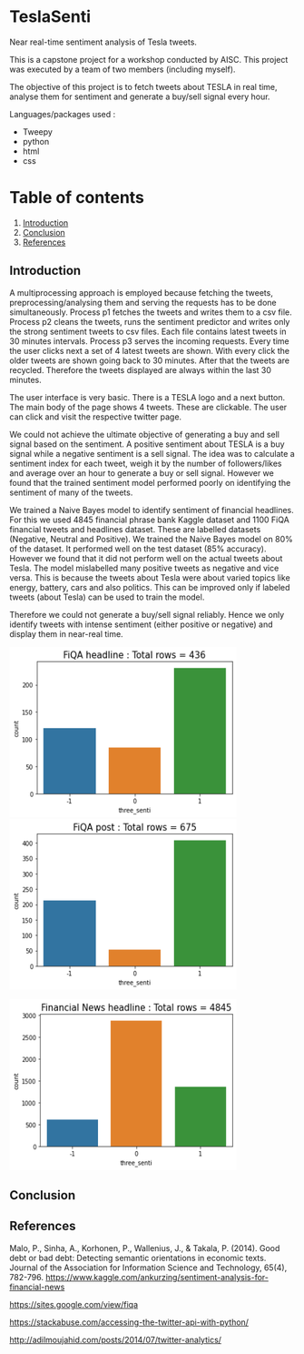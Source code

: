 # TeslaSenti
Near real-time sentiment analysis of Tesla tweets.

This is a capstone project for a workshop conducted by AISC. This project was executed by a team of two members (including myself).


The objective of this project is to fetch tweets about TESLA in real time, analyse them for sentiment and generate a buy/sell signal every hour.

Languages/packages used :
* Tweepy
* python
* html
* css

# Table of contents
1. [Introduction](#Introduction)
2. [Conclusion](#Conclusion)
3. [References](#References)

## Introduction

A multiprocessing approach is employed because fetching the tweets, preprocessing/analysing them and serving the requests has to be done
simultaneously. Process p1 fetches the tweets and writes them to a csv file. Process p2 cleans the tweets, runs the sentiment predictor and writes only
the strong sentiment tweets to csv files. Each file contains latest tweets in 30 minutes intervals.  Process p3 serves the incoming requests. Every time the user
clicks next a set of 4 latest tweets are shown. With every click the older tweets are shown going back to 30 minutes. After that the tweets are recycled. Therefore
the tweets displayed are always within the last 30 minutes.

The user interface is very basic. There is a TESLA logo and a next button. The main body of the page shows 4 tweets. These are clickable. The user can click and visit the respective twitter page.

We could not achieve the ultimate objective of generating a buy and sell signal based on the sentiment. A positive sentiment about TESLA is a buy signal while a negative
sentiment is a sell signal. The idea was to calculate a sentiment index for each tweet, weigh it by the number of followers/likes and average over an hour to generate a buy or sell signal. However we found that the trained sentiment model performed poorly on identifying the sentiment of many of the tweets.

We trained a Naive Bayes model to identify sentiment of financial headlines. For this we used 4845 financial phrase bank Kaggle dataset and 1100 FiQA financial tweets and headlines dataset. These are labelled datasets (Negative, Neutral and Positive). We trained the Naive Bayes model on 80% of the dataset. It performed well on the test dataset (85% accuracy). However we found that it did not perform well on the actual tweets about Tesla. The model mislabelled many positive tweets as negative and vice versa. This is because the tweets about Tesla were about varied topics like energy, battery, cars and also politics. This can be improved only if labeled tweets (about Tesla) can be used to train the model. 

Therefore we could not generate a buy/sell signal reliably. Hence we only identify tweets with intense sentiment (either positive or negative) and display them in near-real time.
 
<p align="left">
<img width="400" height="300" src="images/FiQA_headline_sentiment.png">
<img width="400" height="300" src="images/FiQA_post_sentiment.png">
</p>

<p align="left">
<img width="400" height="300" src="images/Financial_headline_sentiment.png">
</p>


## Conclusion

## References 

Malo, P., Sinha, A., Korhonen, P., Wallenius, J., & Takala, P. (2014). Good debt or bad debt: Detecting semantic orientations in economic texts. Journal of the Association for Information Science and Technology, 65(4), 782-796.
https://www.kaggle.com/ankurzing/sentiment-analysis-for-financial-news

https://sites.google.com/view/fiqa

https://stackabuse.com/accessing-the-twitter-api-with-python/

http://adilmoujahid.com/posts/2014/07/twitter-analytics/
